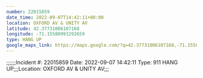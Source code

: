 ```yaml
---
number: 22015859
date_time: 2022-09-07T14:42:11+00:00
location: OXFORD AV & UNITY AV
latitude: 42.37731006107168
longitude: -71.15580993292659
type: HANG UP
google_maps_link: https://maps.google.com/?q=42.37731006107168,-71.15580993292659
---
```


;;;;;;Incident #: 22015859  Date: 2022-09-07 14:42:11   Type: 911 HANG UP;;;Location: OXFORD AV & UNITY AV;;;
